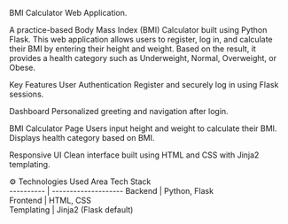 BMI Calculator Web Application.

A practice-based Body Mass Index (BMI) Calculator built using Python Flask. This web application allows
users to register, log in, and calculate their BMI by entering their height and weight. Based on the result,
it provides a health category such as Underweight, Normal, Overweight, or Obese.


Key Features
User Authentication
Register and securely log in using Flask sessions.

Dashboard
Personalized greeting and navigation after login.

BMI Calculator Page
Users input height and weight to calculate their BMI.
Displays health category based on BMI.

Responsive UI
Clean interface built using HTML and CSS with Jinja2 templating.

⚙️ Technologies Used
    Area          Tech Stack             
 ---------- | --------------------
 Backend    | Python, Flask          
 Frontend   | HTML, CSS              
 Templating | Jinja2 (Flask default) 

